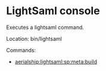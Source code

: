 LightSaml console
=================

Executes a lightsaml command.

Location: bin/lightsaml

Commands:

* [aerialship:lightsaml:sp:meta:build](command_sp_meta_build.md)
